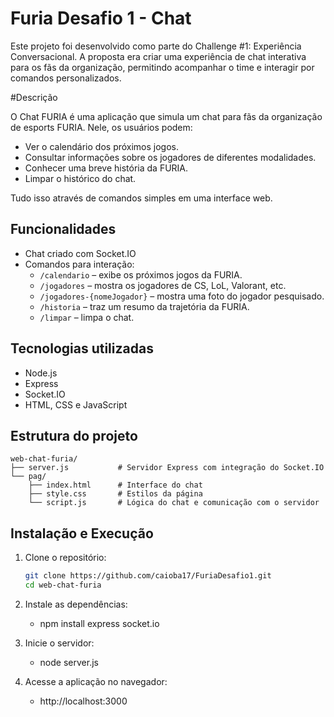 # Furia Desafio 1 - Chat

Este projeto foi desenvolvido como parte do Challenge #1: Experiência Conversacional. A proposta era criar uma experiência de chat interativa para os fãs da organização, permitindo acompanhar o time e interagir por comandos personalizados.

#Descrição

O Chat FURIA é uma aplicação que simula um chat para fãs da organização de esports FURIA. Nele, os usuários podem:

-  Ver o calendário dos próximos jogos.
-  Consultar informações sobre os jogadores de diferentes modalidades.
-  Conhecer uma breve história da FURIA.
-  Limpar o histórico do chat.
  
Tudo isso através de comandos simples em uma interface web.

## Funcionalidades

- Chat criado com Socket.IO
- Comandos para interação:
  - `/calendario` – exibe os próximos jogos da FURIA.
  - `/jogadores` – mostra os jogadores de CS, LoL, Valorant, etc.
  - `/jogadores-{nomeJogador}` – mostra uma foto do jogador pesquisado.
  - `/historia` – traz um resumo da trajetória da FURIA.
  - `/limpar` – limpa o chat.

## Tecnologias utilizadas

- Node.js
- Express
- Socket.IO
- HTML, CSS e JavaScript

## Estrutura do projeto

```text
web-chat-furia/
├── server.js           # Servidor Express com integração do Socket.IO
└── pag/
    ├── index.html      # Interface do chat
    ├── style.css       # Estilos da página
    └── script.js       # Lógica do chat e comunicação com o servidor
```


     

##  Instalação e Execução

1. Clone o repositório:
   ```bash 
   git clone https://github.com/caioba17/FuriaDesafio1.git
   cd web-chat-furia

2. Instale as dependências:
   
     - npm install express socket.io
  
3. Inicie o servidor:

   - node server.js
  
4. Acesse a aplicação no navegador:

   - http://localhost:3000





